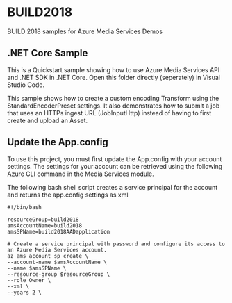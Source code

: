 # BUILD2018
BUILD 2018 samples for Azure Media Services Demos

## .NET Core Sample

This is a Quickstart sample showing how to use Azure Media Services API and .NET SDK in .NET Core. 
Open this folder directly (seperately) in Visual Studio Code. 

This sample shows how to create a custom encoding Transform using the StandardEncoderPreset settings. 
It also demonstrates how to submit a job that uses an HTTPs ingest URL (JobInputHttp) instead of having to first create and upload an Asset. 



## Update the App.config

To use this project, you must first update the App.config with your account settings. The settings for your account can be retrieved using the following Azure CLI command in the Media Services module.

The following bash shell script creates a service principal for the account and returns the app.config settings as xml

    #!/bin/bash

    resourceGroup=build2018
    amsAccountName=build2018
    amsSPName=build2018AADapplication

    # Create a service principal with password and configure its access to an Azure Media Services account.
    az ams account sp create \
    --account-name $amsAccountName \
    --name $amsSPName \
    --resource-group $resourceGroup \
    --role Owner \
    --xml \
    --years 2 \